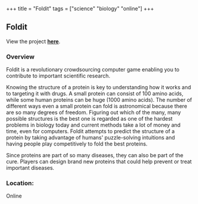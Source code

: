 +++
title = "Foldit"
tags = ["science" "biology" "online"]
+++

## Foldit

View the project [**here**](https://fold.it/).

### Overview

Foldit is a revolutionary crowdsourcing computer game enabling you to contribute to important scientific research.

Knowing the structure of a protein is key to understanding how it works and to targeting it with drugs. A small protein can consist of 100 amino acids, while some human proteins can be huge (1000 amino acids). The number of different ways even a small protein can fold is astronomical because there are so many degrees of freedom. Figuring out which of the many, many possible structures is the best one is regarded as one of the hardest problems in biology today and current methods take a lot of money and time, even for computers. Foldit attempts to predict the structure of a protein by taking advantage of humans' puzzle-solving intuitions and having people play competitively to fold the best proteins.

Since proteins are part of so many diseases, they can also be part of the cure. Players can design brand new proteins that could help prevent or treat important diseases.

### Location:
Online
